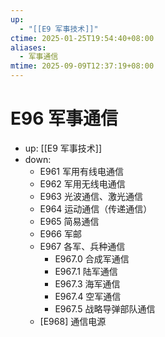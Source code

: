 ```yaml
---
up:
  - "[[E9 军事技术]]"
ctime: 2025-01-25T19:54:40+08:00
aliases:
  - 军事通信
mtime: 2025-09-09T12:37:19+08:00
---
```


# E96 军事通信

- up: [[E9 军事技术]]
- down:	
	- E961 军用有线电通信
	- E962 军用无线电通信
	- E963 光波通信、激光通信
	- E964 运动通信（传递通信）
	- E965 简易通信
	- E966 军邮
	- E967 各军、兵种通信
		- E967.0 合成军通信
		- E967.1 陆军通信
		- E967.3 海军通信
		- E967.4 空军通信
		- E967.5 战略导弹部队通信
	- [E968] 通信电源
	
